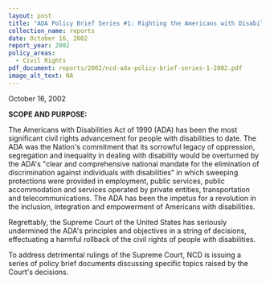 ```yaml
---
layout: post
title: "ADA Policy Brief Series #1: Righting the Americans with Disabilities Act"
collection_name: reports
date: October 16, 2002
report_year: 2002
policy_areas:
  - Civil Rights
pdf_document: reports/2002/ncd-ada-policy-brief-series-1-2002.pdf
image_alt_text: NA
---
```

October 16, 2002

**S﻿COPE AND PURPOSE:**

The Americans with Disabilities Act of 1990 (ADA) has been the most significant civil rights advancement for people with disabilities to date. The ADA was the Nation's commitment that its sorrowful legacy of oppression, segregation and inequality in dealing with disability would be overturned by the ADA's "clear and comprehensive national mandate for the elimination of discrimination against individuals with disabilities" in which sweeping protections were provided in employment, public services, public accommodation and services operated by private entities, transportation and telecommunications. The ADA has been the impetus for a revolution in the inclusion, integration and empowerment of Americans with disabilities.

Regrettably, the Supreme Court of the United States has seriously undermined the ADA's principles and objectives in a string of decisions, effectuating a harmful rollback of the civil rights of people with disabilities.

To address detrimental rulings of the Supreme Court, NCD is issuing a series of policy brief documents discussing specific topics raised by the Court's decisions.